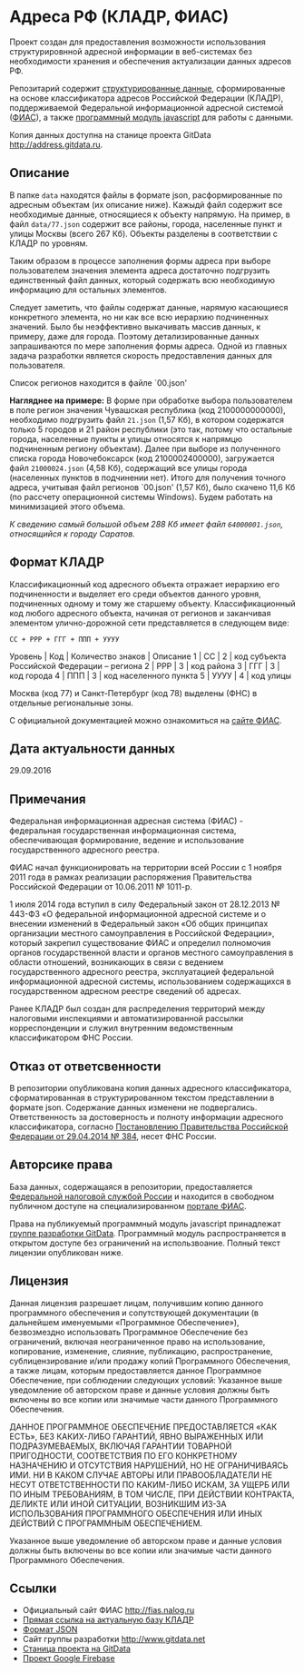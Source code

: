 # Адреса РФ (КЛАДР, ФИАС)

Проект создан для предоставления возможности использования структурировнной адресной информации в веб-системах без необходимости хранения и обеспечения актуализации данных адресов РФ.

Репозитарий содержит [структурированные данные](https://github.com/GitDataOrg/AddressRU/data/), сформированные на основе классификатора адресов Российской Федерации (КЛАДР), поддерживаемой Федеральной информационной адресной системой ([ФИАС](http://fias.nalog.ru/)), а также [программный модуль javascript](https://github.com/GitDataOrg/AddressRU/gitdata-address.js) для работы с данными.

Копия данных доступна на станице проекта GitData <http://address.gitdata.ru>.

## Описание
В папке `data` находятся файлы в формате json, расформированные по адресным объектам (их описание ниже). Кажыдй файл содержит все необходимые данные, относящиеся к объекту напрямую. На пример, в файл `data/77.json` содержит все районы, города, населенные пункт и улицы Москвы (всего 267 Кб). Объекты разделены в соответствии с КЛАДР по уровням.

Таким образом в процессе заполнения формы адреса при выборе пользователем значения элемента адреса достаточно подгрузить единственный файл данных, который содержать всю необходимую информацию для остальных элементов.

Следует заметить, что файлы содержат данные, нарямую касающиеся конкретного элемента, но ни как все всю иерархию подчиненных значений. Было бы неэффективно выкачивать массив данных, к примеру, даже для города. Поэтому детализированные данных запрашиваются по мере заполнения формы адреса. Одной из главных задача разработки является скорость предоставления данных для пользователя.

Список регионов находится в файле `00.json'

**Нагляднее на примере:**
В форме при обработке выбора пользователем в поле регион значения Чувашская республика (код 2100000000000), необходимо подгрузить файл `21.json` (1,57 Кб), в котором содержатся только 5 городов и 21 район республики (это так, потому что остальные города, населенные пункты и улицы относятся к напрямцю подчиненным региону объектам). Далее при выборе из полученного списка города Новочебоксарск (код 2100002400000), загружается файл `21000024.json` (4,58 Кб), содержащий все улицы города (населенных пунктов в подчинении нет).
Итого для получения точного адреса, учитывая файл регионов `00.json' (1,57 Кб), было скачено 11,6 Кб (по рассчету операционной системы Windows). Будем работать на минимизацией этого объема.

_К сведению самый большой объем 288 Кб имеет файл `64000001.json`, относящийся к городу Саратов._

## Формат КЛАДР
Классификационный код адресного объекта отражает иерархию его подчиненности и выделяет его среди объектов данного уровня, подчиненных одному и тому же старшему объекту. Классификационный код любого адресного объекта, начиная от регионов и заканчивая элементом улично-дорожной сети представляется в следующем виде:
```
СС + РРР + ГГГ + ППП + УУУУ
```

Уровень | Код  | Количество знаков | Описание
1       | СС   | 2                 | код субъекта Российской Федерации – региона
2       | РРР  | 3                 | код района
3       | ГГГ  | 3                 | код города
4       | ППП  | 3                 | код населенного пункта
5       | УУУУ | 4                 | код улицы

Москва (код 77) и Санкт-Петербург (код 78) выделены (ФНС) в отдельные региональные зоны.

С официальной документацией можно ознакомиться на [сайте ФИАС](http://fias.nalog.ru/Updates.aspx).


## Дата актуальности данных
29.09.2016

## Примечания
Федеральная информационная адресная система (ФИАС) - федеральная государственная информационная система, обеспечивающая формирование, ведение и использование государственного адресного реестра.

ФИАС начал функционировать на территории всей России с 1 ноября 2011 года в рамках реализации распоряжения Правительства Российской Федерации от 10.06.2011 № 1011-р.

1 июля 2014 года вступил в силу Федеральный закон от 28.12.2013 № 443-ФЗ «О федеральной информационной адресной системе и о внесении изменений в Федеральный закон «Об общих принципах организации местного самоуправления в Российской Федерации», который закрепил существование ФИАС и определил полномочия органов государственной власти и органов местного самоуправления в области отношений, возникающих в связи с ведением государственного адресного реестра, эксплуатацией федеральной информационной адресной системы, использованием содержащихся в государственном адресном реестре сведений об адресах.

Ранее КЛАДР был создан для распределения территорий между налоговыми инспекциями и автоматизированной рассылки корреспонденции и служил внутренним ведомственным классификатором ФНС России.

## Отказ от ответсвенности
В репозитории опубликована копия данных адресного классификатора, сформатированная в структурированном текстом представлении в формате json. Содержание данных изменени не подвергались. Ответственность за достоверность и полноту информации адресного классификатора, согласно [Постановлению Правительства Российской Федерации от 29.04.2014 № 384](http://government.ru/docs/all/91170/), несет ФНС России.

## Авторсике права
База данных, содержащаяся в репозитории, предоставляется [Федеральной налоговой службой России](http://www.nalog.ru) и находится в свободном публичном доступе на специализированном [портале ФИАС](http://fias.nalog.ru/).

Права на публикуемый программный модуль javascript принадлежат [группе разработки GitData](http://www.gitdata.net). Программный модуль распространяется в открытом доступе без ограничений на использвоание. Полный текст лицензии опубликован ниже.

## Лицензия
Данная лицензия разрешает лицам, получившим копию данного программного обеспечения и сопутствующей документации (в дальнейшем именуемыми «Программное Обеспечение»), безвозмездно использовать Программное Обеспечение без ограничений, включая неограниченное право на использование, копирование, изменение, слияние, публикацию, распространение, сублицензирование и/или продажу копий Программного Обеспечения, а также лицам, которым предоставляется данное Программное Обеспечение, при соблюдении следующих условий:
Указанное выше уведомление об авторском праве и данные условия должны быть включены во все копии или значимые части данного Программного Обеспечения.

ДАННОЕ ПРОГРАММНОЕ ОБЕСПЕЧЕНИЕ ПРЕДОСТАВЛЯЕТСЯ «КАК ЕСТЬ», БЕЗ КАКИХ-ЛИБО ГАРАНТИЙ, ЯВНО ВЫРАЖЕННЫХ ИЛИ ПОДРАЗУМЕВАЕМЫХ, ВКЛЮЧАЯ ГАРАНТИИ ТОВАРНОЙ ПРИГОДНОСТИ, СООТВЕТСТВИЯ ПО ЕГО КОНКРЕТНОМУ НАЗНАЧЕНИЮ И ОТСУТСТВИЯ НАРУШЕНИЙ, НО НЕ ОГРАНИЧИВАЯСЬ ИМИ. НИ В КАКОМ СЛУЧАЕ АВТОРЫ ИЛИ ПРАВООБЛАДАТЕЛИ НЕ НЕСУТ ОТВЕТСТВЕННОСТИ ПО КАКИМ-ЛИБО ИСКАМ, ЗА УЩЕРБ ИЛИ ПО ИНЫМ ТРЕБОВАНИЯМ, В ТОМ ЧИСЛЕ, ПРИ ДЕЙСТВИИ КОНТРАКТА, ДЕЛИКТЕ ИЛИ ИНОЙ СИТУАЦИИ, ВОЗНИКШИМ ИЗ-ЗА ИСПОЛЬЗОВАНИЯ ПРОГРАММНОГО ОБЕСПЕЧЕНИЯ ИЛИ ИНЫХ ДЕЙСТВИЙ С ПРОГРАММНЫМ ОБЕСПЕЧЕНИЕМ.

Указанное выше уведомление об авторском праве и данные условия должны быть включены во все копии или значимые части данного Программного Обеспечения.

## Ссылки
- Официальный сайт ФИАС <http://fias.nalog.ru>
- [Прямая ссылка на актуальную базу КЛАДР](http://fias.nalog.ru/Public/Downloads/Actual/base.arj)
- [Формат JSON](https://tools.ietf.org/html/rfc4627)
- Сайт группы разработки <http://www.gitdata.net>
- [Станица проекта на GitData](http://address.gitdata.ru)
- [Проект Google Firebase](https://gitaddress.firebaseapp.com)